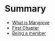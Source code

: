 # Summary

* [What is Mangrove](README.md)
* [First Chapter](chapter1.md)
* [Being a member](being_a_member.md)

